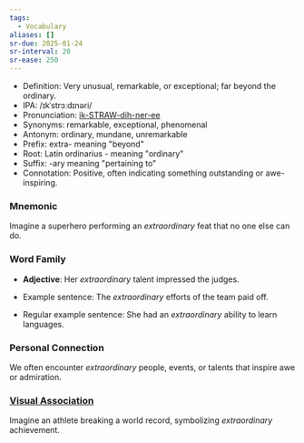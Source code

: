 ```yaml
---
tags:
  - Vocabulary
aliases: []
sr-due: 2025-01-24
sr-interval: 20
sr-ease: 250
---
```

- Definition: Very unusual, remarkable, or exceptional; far beyond the ordinary.
- IPA: /ɪkˈstrɔːdɪnəri/
- Pronunciation: [ik-STRAW-dih-ner-ee](https://www.google.com/search?q=how+to+pronounce+extraordinary)
- Synonyms: remarkable, exceptional, phenomenal
- Antonym: ordinary, mundane, unremarkable
- Prefix: extra- meaning "beyond"
- Root: Latin ordinarius - meaning "ordinary"
- Suffix: -ary meaning "pertaining to"
- Connotation: Positive, often indicating something outstanding or awe-inspiring.

### Mnemonic

Imagine a superhero performing an *extraordinary* feat that no one else can do.

### Word Family

- **Adjective**: Her *extraordinary* talent impressed the judges.
  
- Example sentence: The *extraordinary* efforts of the team paid off.
- Regular example sentence: She had an *extraordinary* ability to learn languages.

### Personal Connection

We often encounter *extraordinary* people, events, or talents that inspire awe or admiration.

### [Visual Association](https://www.google.com/search?tbm=isch&q=extraordinary)

Imagine an athlete breaking a world record, symbolizing *extraordinary* achievement.
